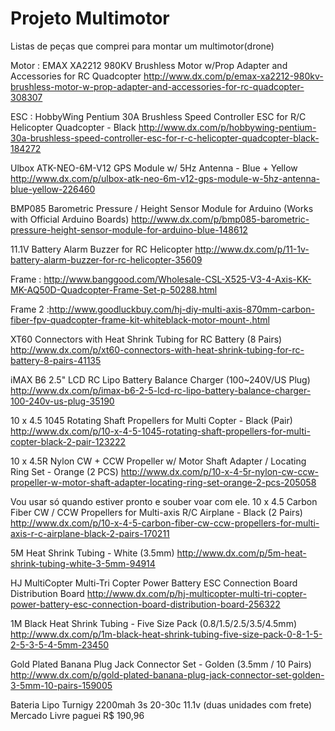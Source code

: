 # Projeto Multimotor 
Listas de peças que comprei para montar um multimotor(drone)


Motor : EMAX XA2212 980KV Brushless Motor w/Prop Adapter and Accessories for RC Quadcopter
http://www.dx.com/p/emax-xa2212-980kv-brushless-motor-w-prop-adapter-and-accessories-for-rc-quadcopter-308307

ESC : HobbyWing Pentium 30A Brushless Speed Controller ESC for R/C Helicopter Quadcopter - Black
http://www.dx.com/p/hobbywing-pentium-30a-brushless-speed-controller-esc-for-r-c-helicopter-quadcopter-black-184272

Ulbox ATK-NEO-6M-V12 GPS Module w/ 5Hz Antenna - Blue + Yellow
http://www.dx.com/p/ulbox-atk-neo-6m-v12-gps-module-w-5hz-antenna-blue-yellow-226460

BMP085 Barometric Pressure / Height Sensor Module for Arduino (Works with Official Arduino Boards)
http://www.dx.com/p/bmp085-barometric-pressure-height-sensor-module-for-arduino-blue-148612

11.1V Battery Alarm Buzzer for RC Helicopter
http://www.dx.com/p/11-1v-battery-alarm-buzzer-for-rc-helicopter-35609

Frame : http://www.banggood.com/Wholesale-CSL-X525-V3-4-Axis-KK-MK-AQ50D-Quadcopter-Frame-Set-p-50288.html

Frame 2 :http://www.goodluckbuy.com/hj-diy-multi-axis-870mm-carbon-fiber-fpv-quadcopter-frame-kit-whiteblack-motor-mount-.html

XT60 Connectors with Heat Shrink Tubing for RC Battery (8 Pairs)
http://www.dx.com/p/xt60-connectors-with-heat-shrink-tubing-for-rc-battery-8-pairs-41135

iMAX B6 2.5" LCD RC Lipo Battery Balance Charger (100~240V/US Plug) 
http://www.dx.com/p/imax-b6-2-5-lcd-rc-lipo-battery-balance-charger-100-240v-us-plug-35190

10 x 4.5 1045 Rotating Shaft Propellers for Multi Copter - Black (Pair)
http://www.dx.com/p/10-x-4-5-1045-rotating-shaft-propellers-for-multi-copter-black-2-pair-123222

10 x 4.5R Nylon CW + CCW Propeller w/ Motor Shaft Adapter / Locating Ring Set - Orange (2 PCS)
http://www.dx.com/p/10-x-4-5r-nylon-cw-ccw-propeller-w-motor-shaft-adapter-locating-ring-set-orange-2-pcs-205058

Vou usar só quando estiver pronto e souber voar com ele.
10 x 4.5 Carbon Fiber CW / CCW Propellers for Multi-axis R/C Airplane - Black (2 Pairs)
http://www.dx.com/p/10-x-4-5-carbon-fiber-cw-ccw-propellers-for-multi-axis-r-c-airplane-black-2-pairs-170211

5M Heat Shrink Tubing - White (3.5mm)
http://www.dx.com/p/5m-heat-shrink-tubing-white-3-5mm-94914

HJ MultiCopter Multi-Tri Copter Power Battery ESC Connection Board Distribution Board
http://www.dx.com/p/hj-multicopter-multi-tri-copter-power-battery-esc-connection-board-distribution-board-256322

1M Black Heat Shrink Tubing - Five Size Pack (0.8/1.5/2.5/3.5/4.5mm)
http://www.dx.com/p/1m-black-heat-shrink-tubing-five-size-pack-0-8-1-5-2-5-3-5-4-5mm-23450

Gold Plated Banana Plug Jack Connector Set - Golden (3.5mm / 10 Pairs)
http://www.dx.com/p/gold-plated-banana-plug-jack-connector-set-golden-3-5mm-10-pairs-159005

Bateria Lipo Turnigy 2200mah 3s 20-30c 11.1v (duas unidades com frete)
Mercado Livre paguei R$ 190,96

